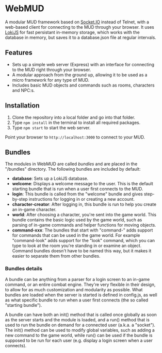 
# WebMUD

A modular MUD framework based on [Socket.IO](https://socket.io/) instead of Telnet, with a web-based client for connecting to the MUD through your browser. It uses [LokiJS](http://lokijs.org) for fast persistant in-memory storage, which works with the database in memory, but saves it to a database.json file at regular intervals.

## Features

- Sets up a simple web server (Express) with an interface for connecting to the MUD right through your browser.
- A modular approach from the ground up, allowing it to be used as a micro framework for any type of MUD.
- Includes basic MUD objects and commands such as rooms, characters and NPC:s.

## Installation

1. Clone the repository into a local folder and go into that folder.
2. Type `npm install` in the terminal to install all required packages.
3. Type `npm start` to start the web server.

Point your browser to `http://localhost:3000` to connect to your MUD.

## Bundles

The modules in WebMUD are called *bundles* and are placed in the "/bundles" directory. The following bundles are included by default:
* **database**: Sets up a LokiJS database.
* **welcome**: Displays a welcome message to the user. This is the default starting bundle that is run when a user first connects to the MUD.
* **login**: This bundle is called from the "welcome" bundle and gives step-by-step instructions for logging in or creating a new account.
* **character-creator**: After logging in, this bundle is run to help you create an in-game character.
* **world**: After choosing a character, you're sent into the game world. This bundle contains the basic logic used by the game world, such as parsing of in-game commands and helper functions for moving objects.
* **command-xxx**: The bundles that start with "command-" adds support for commands that can be used in the game world. For example "command-look" adds support for the "look" command, which you can type to look at the room you're standing in or examine an object. Command bundles doesn't have to be named this way, but it makes it easier to separate them from other bundles.

### Bundles details

A bundle can be anything from a parser for a login screen to an in-game command, or an entire combat engine. They're very flexible in their design, to allow for as much customization and modularity as possible. What bundles are loaded when the server is started is defined in config.js, as well as what specific bundle to run when a user first connects (the so called "starting bundle").

A bundle can have both an init() method that is called once globally as soon as the server starts and the module is loaded, and a run() method that is used to run the bundle on demand for a connected user (a.k.a. a "socket"). The init() method can be used to modify global variables, such as adding a new command to the game world, while run() can be used if the bundle is supposed to be run for each user (e.g. display a login screen when a user connects).
